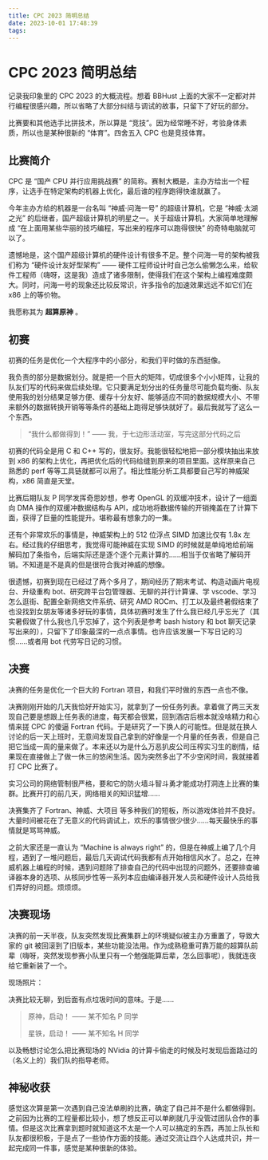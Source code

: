 ```yaml
---
title: CPC 2023 简明总结
date: 2023-10-01 17:48:39
tags:
---
```


# CPC 2023 简明总结

记录我印象里的 CPC 2023 的大概流程。想着 BBHust 上面的大家不一定都对并行编程很感兴趣，所以省略了大部分纠结与调试的故事，只留下了好玩的部分。

比赛要和其他选手比拼技术，所以算是 “竞技”。因为经常睡不好，考验身体素质，所以也是某种很新的 “体育”。四舍五入 CPC 也是竞技体育。

## 比赛简介

CPC 是 “国产 CPU 并行应用挑战赛” 的简称。赛制大概是，主办方给出一个程序，让选手在特定架构的机器上优化，最后谁的程序跑得快谁就赢了。

今年主办方给的机器是一台名叫 “神威·问海一号” 的超级计算机，它是 “神威·太湖之光” 的后继者，国产超级计算机的明星之一。关于超级计算机，大家简单地理解成 “在上面用某些华丽的技巧编程，写出来的程序可以跑得很快” 的奇特电脑就可以了。

遗憾地是，这个国产超级计算机的硬件设计有很多不足。整个问海一号的架构被我们称为 “硬件设计友好型架构” —— 硬件工程师设计时自己怎么偷懒怎么来，给软件工程师（嗨呀，这是我）造成了诸多限制，使得我们在这个架构上编程难度颇大。同时，问海一号的现象还比较反常识，许多指令的加速效果远远不如它们在 x86 上的等价物。

我愿称其为 **超算原神** 。

## 初赛

初赛的任务是优化一个大程序中的小部分，和我们平时做的东西挺像。

我负责的部分是数据划分。就是把一个巨大的矩阵，切成很多个小小矩阵，让我的队友们写的代码来做后续处理。它只要满足划分出的任务量尽可能负载均衡、队友使用我的划分结果足够方便、缓存十分友好、能够适应不同的数据规模大小、不带来额外的数据转换开销等等条件的基础上跑得足够快就好了。最后我就写了这么一个东西。

> “我什么都做得到！” —— 我，于七边形活动室，写完这部分代码之后

初赛的代码全是用 C 和 C++ 写的，很友好。我能很轻松地把一部分模块抽出来放到 x86 的架构上优化，再把优化后的代码给缝到原来的项目里面。这样原来自己熟悉的 perf 等等工具链就都可以用了。相比性能分析工具都要自己写的神威架构，x86 简直是天堂。

比赛后期队友 P 同学发挥奇思妙想，参考 OpenGL 的双缓冲技术，设计了一组面向 DMA 操作的双缓冲数据结构与 API，成功地将数据传输的开销掩盖在了计算下面，获得了巨量的性能提升。堪称最有想象力的一集。

还有个非常欢乐的事情是，神威架构上的 512 位浮点 SIMD 加速比仅有 1.8x 左右。经过我的仔细思考，我觉得可能神威在实现 SIMD 的时候就是单纯地给前端解码加了条指令，后端实际还是逐个逐个元素计算的……相当于仅省略了解码开销。不知道是不是真的但是很符合我对神威的想像。

很遗憾，初赛到现在已经过了两个多月了，期间经历了期末考试、构造动画片电视台、升级重构 bot、研究跨平台包管理器、无聊的并行计算课、学 vscode、学习怎么逛街、配置全新网络文件系统、研究 AMD ROCm、打工以及最终暑假结束了也没找到女朋友等诸多好玩的事情，具体初赛时发生了什么我已经几乎忘光了（其实暑假做了什么我也几乎忘掉了，这个列表是参考 bash history 和 bot 聊天记录写出来的），只留下了印象最深的一点点事情。也许应该发展一下写日记的习惯……或者用 bot 代劳写日记的习惯。

## 决赛

决赛的任务是优化一个巨大的 Fortran 项目，和我们平时做的东西一点也不像。

决赛刚刚开始的几天我恰好开始实习，就拿到了一份任务列表。拿着做了两三天发现自己要是想跟上任务表的进度，每天都会很累，回到酒店后根本就没啥精力和心情来搓 CPC 的傻逼 Fortran 代码。于是研究了一下换人的可能性。但是就在换人讨论的后一天上班时，无意间发现自己拿到的好像是一个月量的任务表，但是自己把它当成一周的量来做了。本来还以为是什么万恶扒皮公司压榨实习生的剧情，结果现在直接做上了做一休三的悠闲生活。因为突然多出了不少空闲时间，我就接着打 CPC 比赛了。

实习公司的网络管制很严格，要和它的防火墙斗智斗勇才能成功打洞连上比赛的集群。比赛开打的前几天，网络相关的知识猛增……

决赛集齐了 Fortran、神威、大项目 等多种我们的短板，所以游戏体验并不良好。大量时间被花在了无意义的代码调试上，欢乐的事情很少很少……每天最快乐的事情就是骂骂神威。

之前大家还是一直认为 “Machine is always right” 的，但是在神威上编了几个月程，遇到了一堆问题后，最后几天调试代码我都有点开始相信风水了。总之，在神威机器上编程的时候，遇到问题除了排查自己的代码中出现的问题外，还要排查编译器本身的选项、从核同步性等一系列本应由编译器开发人员和硬件设计人员给我们弄好的问题。烦烦烦。

## 决赛现场

决赛的前一天半夜，队友突然发现比赛集群上的环境疑似被主办方重置了，导致大家的 git 被回滚到了旧版本，某些功能没法用。作为成熟稳重可靠万能的超算队前辈（嗨呀，突然发现参赛小队里只有一个勉强能算后辈，怎么回事呢），我就连夜给它重新装了一个。

现场照片：

决赛比较无聊，到后面有点垃圾时间的意味。于是……

> 原神，启动！ —— 某不知名 P 同学
>
> 星铁，启动！ —— 某不知名 H 同学

以及畅想讨论怎么把比赛现场的 NVidia 的计算卡偷走的时候及时发现后面路过的（名义上的）我们队的指导老师。

## 神秘收获

感觉这次算是第一次遇到自己没法单刷的比赛，确定了自己并不是什么都做得到。之前因为比赛的工程量都比较小，想了想反正可以单刷就几乎没管过团队合作的事情。但是这次比赛拿到题时就知道这不太是一个人可以搞定的东西，再加上队长和队友都很积极，于是点了一些协作方面的技能。通过交流让四个人达成共识，并一起完成同一件事，感觉是某种很新的体验。
